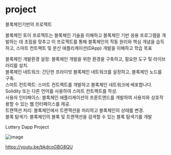 # project
블록체인기반의 프로젝트

블록체인 토이 프로젝트는 블록체인 기술을 이해하고 블록체인 기반 응용 프로그램을 개발하는 데 초점을 맞추고
이 프로젝트를 통해 블록체인의 작동 원리와 핵심 개념을 습득하고, 스마트 컨트랙트 및 분산 애플리케이션(DApp) 개발을 이해하고 학습 목표

블록체인 개발환경 설정: 블록체인 개발을 위한 환경을 구축하고, 필요한 도구 및 라이브러리를 설치.<br>
블록체인 네트워크: 간단한 프라이빗 블록체인 네트워크를 설정하고, 블록체인 노드를 구축.<br>
스마트 컨트랙트: 스마트 컨트랙트를 개발하고 블록체인 네트워크에 배포합니다. Solidity 또는 다른 언어를 사용하여 스마트 컨트랙트를 작성.<br>
사용자 인터페이스: 블록체인 애플리케이션의 프론트엔드를 개발하여 사용자와 상호작용할 수 있는 웹 인터페이스를 제공.<br>
트랜잭션 처리: 블록체인에서 트랜잭션을 처리하고 블록체인의 상태를 변경.<br>
블록 탐색기: 블록체인의 블록 및 트랜잭션을 검색할 수 있는 블록 탐색기를 개발

Lottery Dapp Project 


![image](https://github.com/bumida/ethereum_project/assets/77855625/6fdad316-8513-45d2-8922-cc0dec136e84)




https://youtu.be/bkdcoGBG8QU
